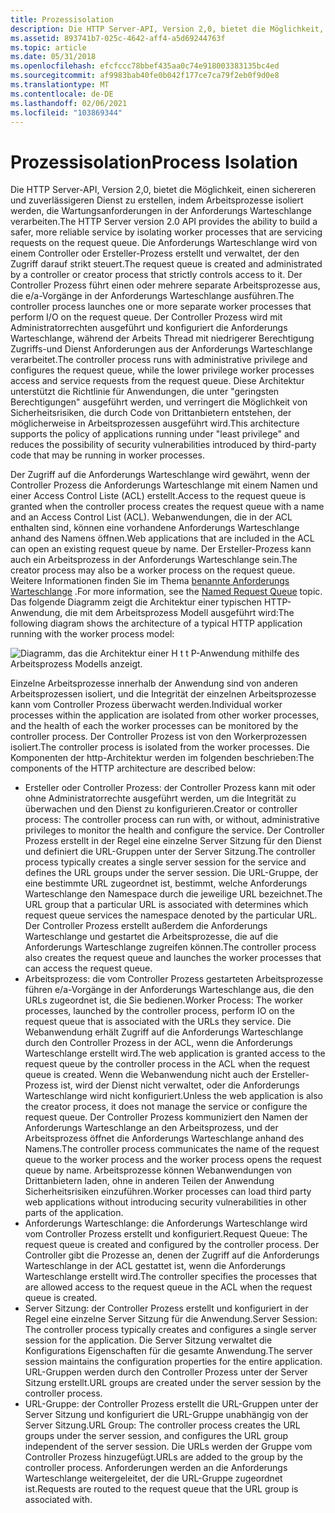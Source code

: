 ```yaml
---
title: Prozessisolation
description: Die HTTP Server-API, Version 2,0, bietet die Möglichkeit, einen sichereren und zuverlässigeren Dienst zu erstellen, indem Arbeitsprozesse isoliert werden, die Wartungsanforderungen in der Anforderungs Warteschlange verarbeiten.
ms.assetid: 893741b7-025c-4642-aff4-a5d69244763f
ms.topic: article
ms.date: 05/31/2018
ms.openlocfilehash: efcfccc78bbef435aa0c74e918003383135bc4ed
ms.sourcegitcommit: af9983bab40fe0b042f177ce7ca79f2eb0f9d0e8
ms.translationtype: MT
ms.contentlocale: de-DE
ms.lasthandoff: 02/06/2021
ms.locfileid: "103869344"
---
```

# <a name="process-isolation"></a><span data-ttu-id="ff4f8-103">Prozessisolation</span><span class="sxs-lookup"><span data-stu-id="ff4f8-103">Process Isolation</span></span>

<span data-ttu-id="ff4f8-104">Die HTTP Server-API, Version 2,0, bietet die Möglichkeit, einen sichereren und zuverlässigeren Dienst zu erstellen, indem Arbeitsprozesse isoliert werden, die Wartungsanforderungen in der Anforderungs Warteschlange verarbeiten.</span><span class="sxs-lookup"><span data-stu-id="ff4f8-104">The HTTP Server version 2.0 API provides the ability to build a safer, more reliable service by isolating worker processes that are servicing requests on the request queue.</span></span> <span data-ttu-id="ff4f8-105">Die Anforderungs Warteschlange wird von einem Controller oder Ersteller-Prozess erstellt und verwaltet, der den Zugriff darauf strikt steuert.</span><span class="sxs-lookup"><span data-stu-id="ff4f8-105">The request queue is created and administrated by a controller or creator process that strictly controls access to it.</span></span> <span data-ttu-id="ff4f8-106">Der Controller Prozess führt einen oder mehrere separate Arbeitsprozesse aus, die e/a-Vorgänge in der Anforderungs Warteschlange ausführen.</span><span class="sxs-lookup"><span data-stu-id="ff4f8-106">The controller process launches one or more separate worker processes that perform I/O on the request queue.</span></span> <span data-ttu-id="ff4f8-107">Der Controller Prozess wird mit Administratorrechten ausgeführt und konfiguriert die Anforderungs Warteschlange, während der Arbeits Thread mit niedrigerer Berechtigung Zugriffs-und Dienst Anforderungen aus der Anforderungs Warteschlange verarbeitet.</span><span class="sxs-lookup"><span data-stu-id="ff4f8-107">The controller process runs with administrative privilege and configures the request queue, while the lower privilege worker processes access and service requests from the request queue.</span></span> <span data-ttu-id="ff4f8-108">Diese Architektur unterstützt die Richtlinie für Anwendungen, die unter "geringsten Berechtigungen" ausgeführt werden, und verringert die Möglichkeit von Sicherheitsrisiken, die durch Code von Drittanbietern entstehen, der möglicherweise in Arbeitsprozessen ausgeführt wird.</span><span class="sxs-lookup"><span data-stu-id="ff4f8-108">This architecture supports the policy of applications running under "least privilege" and reduces the possibility of security vulnerabilities introduced by third-party code that may be running in worker processes.</span></span>

<span data-ttu-id="ff4f8-109">Der Zugriff auf die Anforderungs Warteschlange wird gewährt, wenn der Controller Prozess die Anforderungs Warteschlange mit einem Namen und einer Access Control Liste (ACL) erstellt.</span><span class="sxs-lookup"><span data-stu-id="ff4f8-109">Access to the request queue is granted when the controller process creates the request queue with a name and an Access Control List (ACL).</span></span> <span data-ttu-id="ff4f8-110">Webanwendungen, die in der ACL enthalten sind, können eine vorhandene Anforderungs Warteschlange anhand des Namens öffnen.</span><span class="sxs-lookup"><span data-stu-id="ff4f8-110">Web applications that are included in the ACL can open an existing request queue by name.</span></span> <span data-ttu-id="ff4f8-111">Der Ersteller-Prozess kann auch ein Arbeitsprozess in der Anforderungs Warteschlange sein.</span><span class="sxs-lookup"><span data-stu-id="ff4f8-111">The creator process may also be a worker process on the request queue.</span></span> <span data-ttu-id="ff4f8-112">Weitere Informationen finden Sie im Thema [benannte Anforderungs Warteschlange](named-request-queue.md) .</span><span class="sxs-lookup"><span data-stu-id="ff4f8-112">For more information, see the [Named Request Queue](named-request-queue.md) topic.</span></span> <span data-ttu-id="ff4f8-113">Das folgende Diagramm zeigt die Architektur einer typischen HTTP-Anwendung, die mit dem Arbeitsprozess Modell ausgeführt wird:</span><span class="sxs-lookup"><span data-stu-id="ff4f8-113">The following diagram shows the architecture of a typical HTTP application running with the worker process model:</span></span>

![Diagramm, das die Architektur einer H t t P-Anwendung mithilfe des Arbeitsprozess Modells anzeigt.](images/processisolation.png)

<span data-ttu-id="ff4f8-115">Einzelne Arbeitsprozesse innerhalb der Anwendung sind von anderen Arbeitsprozessen isoliert, und die Integrität der einzelnen Arbeitsprozesse kann vom Controller Prozess überwacht werden.</span><span class="sxs-lookup"><span data-stu-id="ff4f8-115">Individual worker processes within the application are isolated from other worker processes, and the health of each the worker processes can be monitored by the controller process.</span></span> <span data-ttu-id="ff4f8-116">Der Controller Prozess ist von den Workerprozessen isoliert.</span><span class="sxs-lookup"><span data-stu-id="ff4f8-116">The controller process is isolated from the worker processes.</span></span> <span data-ttu-id="ff4f8-117">Die Komponenten der http-Architektur werden im folgenden beschrieben:</span><span class="sxs-lookup"><span data-stu-id="ff4f8-117">The components of the HTTP architecture are described below:</span></span>

-   <span data-ttu-id="ff4f8-118">Ersteller oder Controller Prozess: der Controller Prozess kann mit oder ohne Administratorrechte ausgeführt werden, um die Integrität zu überwachen und den Dienst zu konfigurieren.</span><span class="sxs-lookup"><span data-stu-id="ff4f8-118">Creator or controller process: The controller process can run with, or without, administrative privileges to monitor the health and configure the service.</span></span> <span data-ttu-id="ff4f8-119">Der Controller Prozess erstellt in der Regel eine einzelne Server Sitzung für den Dienst und definiert die URL-Gruppen unter der Server Sitzung.</span><span class="sxs-lookup"><span data-stu-id="ff4f8-119">The controller process typically creates a single server session for the service and defines the URL groups under the server session.</span></span> <span data-ttu-id="ff4f8-120">Die URL-Gruppe, der eine bestimmte URL zugeordnet ist, bestimmt, welche Anforderungs Warteschlange den Namespace durch die jeweilige URL bezeichnet.</span><span class="sxs-lookup"><span data-stu-id="ff4f8-120">The URL group that a particular URL is associated with determines which request queue services the namespace denoted by the particular URL.</span></span> <span data-ttu-id="ff4f8-121">Der Controller Prozess erstellt außerdem die Anforderungs Warteschlange und gestartet die Arbeitsprozesse, die auf die Anforderungs Warteschlange zugreifen können.</span><span class="sxs-lookup"><span data-stu-id="ff4f8-121">The controller process also creates the request queue and launches the worker processes that can access the request queue.</span></span>
-   <span data-ttu-id="ff4f8-122">Arbeitsprozess: die vom Controller Prozess gestarteten Arbeitsprozesse führen e/a-Vorgänge in der Anforderungs Warteschlange aus, die den URLs zugeordnet ist, die Sie bedienen.</span><span class="sxs-lookup"><span data-stu-id="ff4f8-122">Worker Process: The worker processes, launched by the controller process, perform IO on the request queue that is associated with the URLs they service.</span></span> <span data-ttu-id="ff4f8-123">Die Webanwendung erhält Zugriff auf die Anforderungs Warteschlange durch den Controller Prozess in der ACL, wenn die Anforderungs Warteschlange erstellt wird.</span><span class="sxs-lookup"><span data-stu-id="ff4f8-123">The web application is granted access to the request queue by the controller process in the ACL when the request queue is created.</span></span> <span data-ttu-id="ff4f8-124">Wenn die Webanwendung nicht auch der Ersteller-Prozess ist, wird der Dienst nicht verwaltet, oder die Anforderungs Warteschlange wird nicht konfiguriert.</span><span class="sxs-lookup"><span data-stu-id="ff4f8-124">Unless the web application is also the creator process, it does not manage the service or configure the request queue.</span></span> <span data-ttu-id="ff4f8-125">Der Controller Prozess kommuniziert den Namen der Anforderungs Warteschlange an den Arbeitsprozess, und der Arbeitsprozess öffnet die Anforderungs Warteschlange anhand des Namens.</span><span class="sxs-lookup"><span data-stu-id="ff4f8-125">The controller process communicates the name of the request queue to the worker process and the worker process opens the request queue by name.</span></span> <span data-ttu-id="ff4f8-126">Arbeitsprozesse können Webanwendungen von Drittanbietern laden, ohne in anderen Teilen der Anwendung Sicherheitsrisiken einzuführen.</span><span class="sxs-lookup"><span data-stu-id="ff4f8-126">Worker processes can load third party web applications without introducing security vulnerabilities in other parts of the application.</span></span>
-   <span data-ttu-id="ff4f8-127">Anforderungs Warteschlange: die Anforderungs Warteschlange wird vom Controller Prozess erstellt und konfiguriert.</span><span class="sxs-lookup"><span data-stu-id="ff4f8-127">Request Queue: The request queue is created and configured by the controller process.</span></span> <span data-ttu-id="ff4f8-128">Der Controller gibt die Prozesse an, denen der Zugriff auf die Anforderungs Warteschlange in der ACL gestattet ist, wenn die Anforderungs Warteschlange erstellt wird.</span><span class="sxs-lookup"><span data-stu-id="ff4f8-128">The controller specifies the processes that are allowed access to the request queue in the ACL when the request queue is created.</span></span>
-   <span data-ttu-id="ff4f8-129">Server Sitzung: der Controller Prozess erstellt und konfiguriert in der Regel eine einzelne Server Sitzung für die Anwendung.</span><span class="sxs-lookup"><span data-stu-id="ff4f8-129">Server Session: The controller process typically creates and configures a single server session for the application.</span></span> <span data-ttu-id="ff4f8-130">Die Server Sitzung verwaltet die Konfigurations Eigenschaften für die gesamte Anwendung.</span><span class="sxs-lookup"><span data-stu-id="ff4f8-130">The server session maintains the configuration properties for the entire application.</span></span> <span data-ttu-id="ff4f8-131">URL-Gruppen werden durch den Controller Prozess unter der Server Sitzung erstellt.</span><span class="sxs-lookup"><span data-stu-id="ff4f8-131">URL groups are created under the server session by the controller process.</span></span>
-   <span data-ttu-id="ff4f8-132">URL-Gruppe: der Controller Prozess erstellt die URL-Gruppen unter der Server Sitzung und konfiguriert die URL-Gruppe unabhängig von der Server Sitzung.</span><span class="sxs-lookup"><span data-stu-id="ff4f8-132">URL Group: The controller process creates the URL groups under the server session, and configures the URL group independent of the server session.</span></span> <span data-ttu-id="ff4f8-133">Die URLs werden der Gruppe vom Controller Prozess hinzugefügt.</span><span class="sxs-lookup"><span data-stu-id="ff4f8-133">URLs are added to the group by the controller process.</span></span> <span data-ttu-id="ff4f8-134">Anforderungen werden an die Anforderungs Warteschlange weitergeleitet, der die URL-Gruppe zugeordnet ist.</span><span class="sxs-lookup"><span data-stu-id="ff4f8-134">Requests are routed to the request queue that the URL group is associated with.</span></span>

 

 





